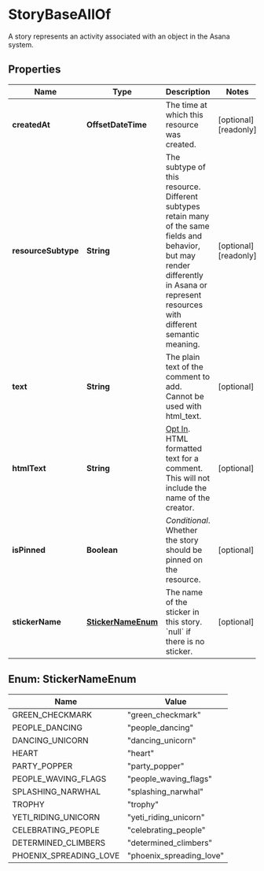 

# StoryBaseAllOf

A story represents an activity associated with an object in the Asana system.

## Properties

| Name | Type | Description | Notes |
|------------ | ------------- | ------------- | -------------|
|**createdAt** | **OffsetDateTime** | The time at which this resource was created. |  [optional] [readonly] |
|**resourceSubtype** | **String** | The subtype of this resource. Different subtypes retain many of the same fields and behavior, but may render differently in Asana or represent resources with different semantic meaning. |  [optional] [readonly] |
|**text** | **String** | The plain text of the comment to add. Cannot be used with html_text. |  [optional] |
|**htmlText** | **String** | [Opt In](https://developers.asana.com/reference/rest-api-reference). HTML formatted text for a comment. This will not include the name of the creator. |  [optional] |
|**isPinned** | **Boolean** | *Conditional*. Whether the story should be pinned on the resource. |  [optional] |
|**stickerName** | [**StickerNameEnum**](#StickerNameEnum) | The name of the sticker in this story. &#x60;null&#x60; if there is no sticker. |  [optional] |



## Enum: StickerNameEnum

| Name | Value |
|---- | -----|
| GREEN_CHECKMARK | &quot;green_checkmark&quot; |
| PEOPLE_DANCING | &quot;people_dancing&quot; |
| DANCING_UNICORN | &quot;dancing_unicorn&quot; |
| HEART | &quot;heart&quot; |
| PARTY_POPPER | &quot;party_popper&quot; |
| PEOPLE_WAVING_FLAGS | &quot;people_waving_flags&quot; |
| SPLASHING_NARWHAL | &quot;splashing_narwhal&quot; |
| TROPHY | &quot;trophy&quot; |
| YETI_RIDING_UNICORN | &quot;yeti_riding_unicorn&quot; |
| CELEBRATING_PEOPLE | &quot;celebrating_people&quot; |
| DETERMINED_CLIMBERS | &quot;determined_climbers&quot; |
| PHOENIX_SPREADING_LOVE | &quot;phoenix_spreading_love&quot; |



